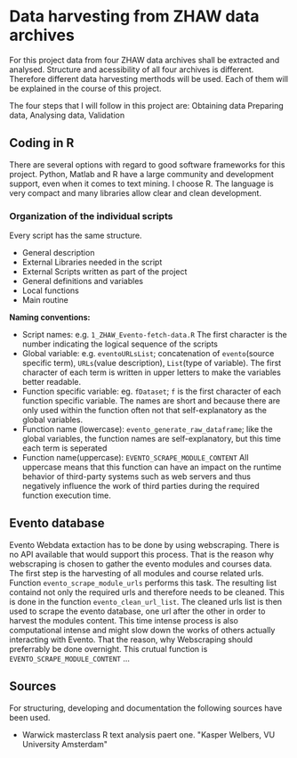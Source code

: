 # Data harvesting from ZHAW data archives
For this project data from four ZHAW data archives shall be extracted and analysed.
Structure and acessibility of all four archives is different. Therefore different data harvesting merthods will be used. Each of them will be explained
in the course of this project.

The four steps that I will follow in this project are: Obtaining data Preparing data, Analysing data, Validation

## Coding in R
There are several options with regard to good software frameworks for this project. Python, Matlab and R have a large community and development support, even when it comes to text mining. I choose R. The language is very compact and many libraries allow clear and clean development.

### Organization of the individual scripts
Every script has the same structure.
- General description 
- External Libraries needed in the script
- External Scripts written as part of the project
- General definitions and variables
- Local functions
- Main routine

**Naming conventions:** 
- Script names: e.g. `1_ZHAW_Evento-fetch-data.R` The first character is the number indicating the logical sequence of the scripts
- Global variable: e.g. `eventoURLsList`; concatenation of `evento`(source specific term), `URLs`(value description), `List`(type of variable). The first character of each term is written in upper letters to make the variables better readable.  
- Function specific variable: eg. `fDataset`; `f` is the first character of each function specific variable. The names are short and because there are only used within the function often not that self-explanatory as the global variables.
- Function name (lowercase): `evento_generate_raw_dataframe`; like the global variables, the function names are self-explanatory, but this time each term is seperated
- Function name(uppercase): `EVENTO_SCRAPE_MODULE_CONTENT` All uppercase means that this function can have an impact on the runtime behavior of third-party systems such as web servers and thus negatively influence the work of third parties during the required function execution time.

## Evento database
Evento Webdata extaction has to be done by using webscraping. There is no API available that would support this process. That is the reason why webscraping is chosen to gather the evento modules and courses data.  
The first step is the harvesting of all modules and course related urls. Function `evento_scrape_module_urls` performs this task. The resulting list containd not only the required urls and therefore needs to be cleaned. This is done in the function `evento_clean_url_list`. The cleaned urls list is then used to scrape the evento database, one url after the other in order to harvest the modules content. This time intense process is also computational intense and might slow down the works of others actually interacting with Evento. That the reason, why Webscraping should preferrably be done overnight. This crutual function is `EVENTO_SCRAPE_MODULE_CONTENT`
...

## Sources

For structuring, developing and documentation the following sources have been used. 
- Warwick masterclass R text analysis paert one. "Kasper Welbers, VU University Amsterdam"
